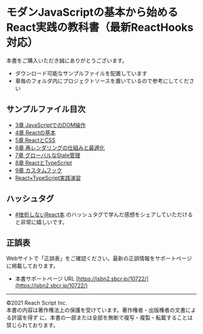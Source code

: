 # モダンJavaScriptの基本から始めるReact実践の教科書（最新ReactHooks対応）

本書をご購入いただき誠にありがとうございます。

- ダウンロード可能なサンプルファイルを配置しています
- 章毎のフォルダ内にプロジェクトソースを置いているので参考にしてください

## サンプルファイル目次

- [3章 JavaScriptでのDOM操作](./3/README.md)
- [4章 Reactの基本](./4/react-basic)
- [5章 ReactとCSS](./5/react-css)
- [6章 再レンダリングの仕組みと最適化](./6/re-rendering)
- [7章 グローバルなState管理](./7/global-state)
- [8章 ReactとTypeScript](./8/typescript)
- [9章 カスタムフック](./9/custom-hooks)
- [React×TypeScript実践演習](./付録/react-typescript-app)

## ハッシュタグ

- [#挫折しないReact本](https://twitter.com/search?q=%23%E6%8C%AB%E6%8A%98%E3%81%97%E3%81%AA%E3%81%84React%E6%9C%AC) のハッシュタグで学んだ感想をシェアしていただけると非常に嬉しいです。

## 正誤表
Webサイトで「正誤表」をご確認ください。最新の正誤情報をサポートページに掲載しております。

- 本書サポートページ URL  [https://isbn2.sbcr.jp/10722/](https://isbn2.sbcr.jp/10722/)

---

©2021 Reach Script Inc.  
本書の内容は著作権法上の保護を受けています。著作権者・出版権者の文書による許諾を得ず に、本書の一部または全部を無断で複写・複製・転載することは禁じられております。
